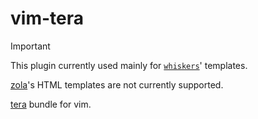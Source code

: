 # vim-tera

> [!IMPORTANT]
> This plugin currently used mainly for
> [`whiskers`](https://github.com/catppuccin/toolbox/tree/main/whiskers)' templates.
>
> [zola](https://github.com/getzola/zola)'s HTML templates are not currently supported.

[tera](https://keats.github.io/tera/) bundle for vim.
